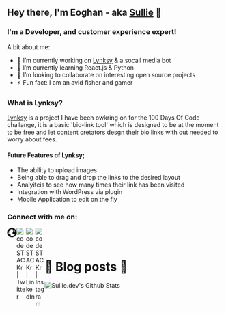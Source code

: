 ## Hey there, I'm Eoghan - aka [Sullie][website] 👋

### I'm a Developer, and customer experience expert!
A bit about me:
- 🔭 I’m currently working on [Lynksy] & a socail media bot
- 🌱 I’m currently learning React.js & Python
- 👯 I’m looking to collaborate on interesting open source projects
- ⚡ Fun fact: I am an avid fisher and gamer

### What is Lynksy?
[Lynksy] is a project I have been owkring on for the 100 Days Of Code challange, it is a basic 'bio-link tool' which is designed to be at the moment to be free and let content cretators desgn their bio links with out needed to worry about fees.

#### Future Features of Lynksy;
- The ability to upload images
- Being able to drag and drop the links to the desired layout
- Analyitcis to see how many times their link has been visited
- Integration with WordPress via plugin
- Mobile Application to edit on the fly

### Connect with me on:

[<img align="left" alt="codeSTACKr.com" width="22px" src="https://raw.githubusercontent.com/iconic/open-iconic/master/svg/globe.svg" />][website]
[<img align="left" alt="codeSTACKr | Twitter" width="22px" src="https://cdn.jsdelivr.net/npm/simple-icons@v3/icons/twitter.svg" />][twitter]
[<img align="left" alt="codeSTACKr | LinkedIn" width="22px" src="https://cdn.jsdelivr.net/npm/simple-icons@v3/icons/linkedin.svg" />][linkedin]
[<img align="left" alt="codeSTACKr | Instagram" width="22px" src="https://cdn.jsdelivr.net/npm/simple-icons@v3/icons/instagram.svg" />][instagram]

<br>
<br>

# 📖 Blog posts 📖
<!-- BLOG-POST-LIST:START -->
<!-- BLOG-POST-LIST:END -->

<img align="left" alt="Sullie.dev's Github Stats" src="https://github-readme-stats.codestackr.vercel.app/api?username=sullie-dev&show_icons=true&hide_border=true" />


[website]: https://sullie.dev
[lynksy]: https://lynksy-prod.herokuapp.com/
[twitter]: https://twitter.com/sullie_dev
[instagram]: https://instagram.com/sullie.dev
[linkedin]: https://linkedin.com/in/sullie-dev